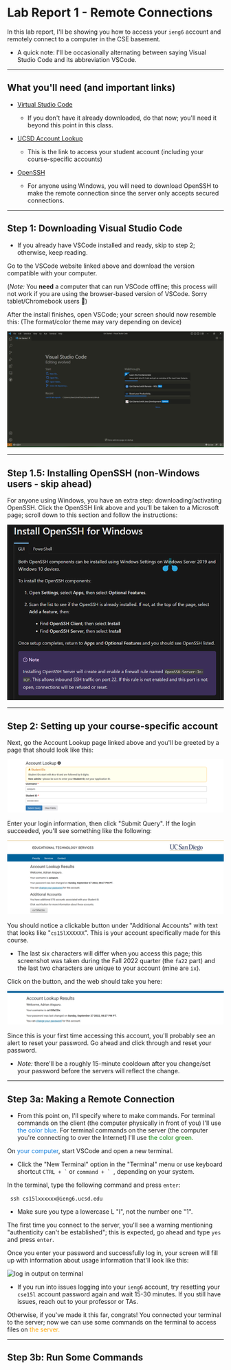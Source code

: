 # Lab Report 1 - Remote Connections

In this lab report, I'll be showing you how to access your `ieng6` account and remotely connect to a computer in the CSE basement.

* A quick note: I'll be occasionally alternating between saying Visual Studio Code and its abbreviation VSCode.

***

## What you'll need (and important links)

* [Virtual Studio Code](https://code.visualstudio.com/)
    - If you don't have it already downloaded, do that now; you'll need it beyond this point in this class. 

* [UCSD Account Lookup](https://sdacs.ucsd.edu/~icc/index.php)
    - This is the link to access your student account (including your course-specific accounts)

* [OpenSSH](https://learn.microsoft.com/en-us/windows-server/administration/openssh/openssh_install_firstuse?tabs=gui)
    - For anyone using Windows, you will need to download OpenSSH to make the remote connection since the server only accepts secured connections.

***

## Step 1: Downloading Visual Studio Code

* If you already have VSCode installed and ready, skip to step 2; otherwise, keep reading.

Go to the VSCode website linked above and download the version compatible with your computer.

(*Note:* You **need** a computer that can run VSCode offline; this process will not work if you are using the browser-based version of VSCode. Sorry tablet/Chromebook users 🙁)

After the install finishes, open VSCode; your screen should now resemble this: (The format/color theme may vary depending on device)

![Visual Studio Code startup page](./vscode%20startup.png)

*** 

## Step 1.5: Installing OpenSSH (non-Windows users - skip ahead)

For anyone using Windows, you have an extra step: downloading/activating OpenSSH. Click the OpenSSH link above and you'll be taken to a Microsoft page; scroll down to this section and follow the instructions:

![OpenSSH install instructions](openssh%20install%20instructions.png)



***

## Step 2: Setting up your course-specific account

Next, go the Account Lookup page linked above and you'll be greeted by a page that should look like this:

![Account Lookup login page](./account%20lookup%20login.png)

Enter your login information, then click "Submit Query". If the login succeeded, you'll see something like the following:

![Account Lookup result page](./account%20lookup%20page.png)

You should notice a clickable button under "Additional Accounts" with text that looks like "`cs15lXXXXXX`". This is your account specifically made for this course. 

* The last six characters will differ when you access this page; this screenshot was taken during the Fall 2022 quarter (the `fa22` part) and the last two characters are unique to your account (mine are `ix`).

Click on the button, and the web should take you here:

![CS15L account page](./CS15L%20account%20page.png)

Since this is your first time accessing this account, you'll probably see an alert to reset your password. Go ahead and click through and reset your password.

* *Note:* there'll be a roughly 15-minute cooldown after you change/set your password before the servers will reflect the change.

***

## Step 3a: Making a Remote Connection

* From this point on, I'll specify where to make commands. For terminal commands on the client (the computer physically in front of you) I'll use <font color = "0c7bdc">the color blue.</font> For terminal commands on the server (the computer you're connecting to over the Internet) I'll use <font color = "green"> the color green.</font>

On 
<font color = 0c7bdc>your computer</font>, start VSCode and open a new terminal.

* Click the "New Terminal" option in the "Terminal" menu or use keyboard shortcut `` CTRL + ` `` or ``command + ` ``, depending on your system.

In the terminal, type the following command and press `enter`:

``` ssh cs15lxxxxxx@ieng6.ucsd.edu```

* Make sure you type a lowercase L "l", not the number one "1".

The first time you connect to the server, you'll see a warning mentioning "authenticity can't be established"; this is expected, go ahead and type `yes` and press `enter`.

Once you enter your password and successfully log in, your screen will fill up with information about usage information that'll look like this:

![log in output on terminal](ssh%20login%20output.png)

* If you run into issues logging into your `ieng6` account, try resetting your `cse15l` account password again and wait 15-30 minutes. If you still have issues, reach out to your professor or TAs.

 Otherwise, if you've made it this far, congrats! You connected your terminal to the server; now we can use some commands on the terminal to access files on <font color = "orange">the server.</font>



***
## Step 3b: Run Some Commands





